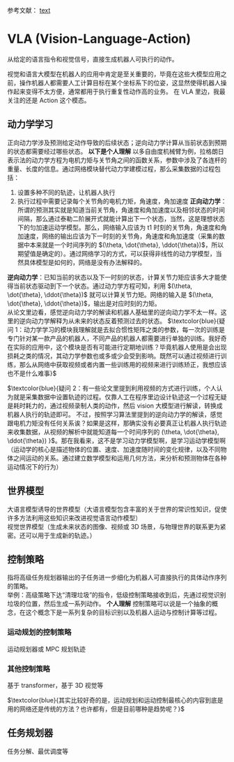 参考文献：
[text](<../papers/A Survey on Vision-Language-Action Models for Embodied AI.pdf>)

# VLA (Vision-Language-Action)
从给定的语言指令和视觉信号，直接生成机器人可执行的动作。

视觉和语言大模型在机器人的应用中肯定是至关重要的，毕竟在这些大模型应用之前，操作机器人都需要人工计算目标在某个坐标系下的位姿，这显然使得机器人操作起来变得不太方便，通常都用于执行重复性动作高的业务。
在 VLA 里边，我最关注的还是 Action 这个模态。

## 动力学学习
正向动力学涉及预测给定动作导致的后续状态；逆向动力学计算从当前状态到预期的状态都需要经过哪些状态。
**以下是个人理解**
以多自由度机械臂为例，拉格朗日表示法的动力学方程为电机力矩与关节角之间的函数关系，参数中涉及了各连杆的重量、长度的信息。通过网络模块替代动力学建模过程，那么采集数据的过程包括：
1. 设置多种不同的轨迹，让机器人执行
2. 执行过程中需要记录每个关节角的电机力矩，角速度，角加速度
**正向动力学**：所谓的预测其实就是知道当前关节角，角速度和角加速度以及相邻状态的时间间隔，那么通过泰勒二阶展开式就能计算出下一个状态，当然，这是理想状态下的匀加速运动学模型。那么，网络输入应该为 t1 时刻的关节角，角速度和角加速度，网络的输出应该为下一时刻的关节角，角速度和角加速度（采集的数据中本来就是一个时间序列的 $(\theta, \dot{\theta}, \ddot{\theta})$，所以期望值是确定的）。通过网络学习的方式，可以获得非线性的动力学模型，当然具体模型是如何的，网络是没有办法解释的。  
 
**逆向动力学**：已知当前的状态以及下一时刻的状态，计算关节力矩应该多大才能使得当前状态驱动到下一个状态。通过动力学方程可知，利用 $(\theta, \dot{\theta}, \ddot{\theta})$ 就可以计算关节力矩。网络的输入是 $(\theta, \dot{\theta}, \ddot{\theta})$，输出是对应时刻的力矩。  
从论文里边看，感觉逆向动力学的解读和机器人基础里的逆向动力学不太一样。这里的逆向动力学解释为从未来的状态反着预测过去的状态。
$\textcolor{blue}{疑问 1：动力学学习的模块我理解就是去拟合惯性矩阵之类的参数，每一次的训练是专门针对某一款产品的机器人，不同产品的机器人都需要进行单独的训练。我好奇在实际的应用中，这个模块是否有可能进行定期地训练？毕竟机器人使用是会出现损耗之类的情况，其动力学参数也或多或少会受到影响。既然可以通过视频进行训练，那么从网络中获取视频或者内置一些训练用的视频来进行训练矫正，我想应该也不是什么难事}$

$\textcolor{blue}{疑问 2：有一些论文里提到利用视频的方式进行训练，个人认为就是采集数据中设置轨迹的过程。仅靠人工在程序里边设计轨迹这一个过程无疑是耗时耗力的，通过视频录制人类的动作，然后 vision 大模型进行解读，转换成机器人执行的轨迹即可。 不过，按照学习算法里提到的逆向动力学的解读，感觉跟电机力矩没有任何关系诶？如果是这样，那确实没有必要真正让机器人执行轨迹来收集数据，从视频的解析中就能知道每一个时间序列的 (\theta, \dot{\theta}, \ddot{\theta}) }$。那在我看来，这不是学习动力学模型啊，是学习运动学模型啊（运动学的核心是描述物体的位置、速度、加速度随时间的变化规律，以及不同物体之间运动的关系。通过建立数学模型和运用几何方法，来分析和预测物体在各种运动情况下的行为）

## 世界模型
大语言模型诱导的世界模型（大语言模型包含丰富的关于世界的常识性知识，促使许多方法利用这些知识来改进视觉语言动作模型）  
视觉世界模型（生成未来状态的图像、视频或 3D 场景，与物理世界的联系更为紧密。还可以用于生成新的轨迹。）  

## 控制策略
指将高级任务规划器输出的子任务进一步细化为机器人可直接执行的具体动作序列的策略。  
举例：高级策略下达“清理垃圾”的指令，低级控制策略接收到后，先通过视觉识别垃圾的位置，然后生成一系列动作。
**个人理解**
控制策略可以说是一个抽象的概念，在这个概念下是一系列复杂的目标识别以及机器人运动与控制计算等过程。

### 运动规划的控制策略
运动规划器或 MPC 规划轨迹

### 其他控制策略
基于 transformer，基于 3D 视觉等

$\textcolor{blue}{其实比较好奇的是，运动规划和运动控制最核心的内容到底是用的网络还是传统的方法？也许都有，但是目前哪种是趋势呢？}$

## 任务规划器
任务分解、最优调度等